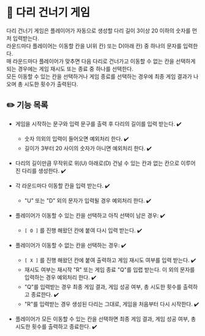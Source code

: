 # 🌉 다리 건너기 게임

다리 건너기 게임은 플레이어가 자동으로 생성할 다리 길이 3이상 20 이하의 숫자를 먼저 입력받는다.  
라운드마다 플레이어는 이동할 칸을 U(위 칸) 또는 D(아래 칸) 중 하나의 문자를 입력한다.  
매 라운드마다 플레이어가 맞추면 다음 다리로 건너가고 이동할 수 없는 칸을 선택하게 되는 경우에는 게임 재시도 또는 종료 중 하나를 선택한다.  
모든 이동할 수 있는 칸을 선택하거나 게임 종료를 선택하는 경우에 최종 게임 결과가 나오며 총 시도한 횟수가 출력된다.

## ✏️ 기능 목록

* 게임을 시작하는 문구와 입력 문구를 출력 후 다리의 길이를 입력 받는다. ✔️
    * 숫자 의외의 입력이 들어오면 예외처리 한다. ✔️
    * 길이가 3부터 20 사이의 숫자가 아니면 예외처리 한다. ✔️


* 다리의 길이만큼 무작위로 위(U) 아래로(D) 건널 수 있는 칸과 없는 칸으로 이루어진 다리를 생성한다. ✔️


* 각 라운드마다 이동할 칸을 입력 받는다. ✔️
    * "U" 또는 "D" 외의 문자가 입력될 경우 예외처리 한다. ✔️


* 플레이어가 이동할 수 있는 칸을 선택하고 아직 선택이 남은 경우: ✔️
    * ``` [ O ] ``` 를 진행 해왔던 칸에 붙여 다시 입력 받는다. ✔️


* 플레이어가 이동할 수 없는 칸을 선택하는 경우: ✔️
    * ``` [ X ] ``` 를 진행 해왔던 칸에 붙여 출력하고 게임 재시도 여부를 입력 받는다. ✔️
    * 재시도 여부는 재시작 "R" 또는 게임 종료 "Q"를 입렵 받는다. 이 외의 문자를 입력하는 경우 예외처리 한다. ✔️
    * "Q"를 입력받는 경우 최종 게임 결과, 게임 성공 여부, 총 시도한 횟수를 출력하고 종료한다. ✔️
    * "R"를 입력받는 경우 생성된 다리는 그대로, 게임을 처음부터 다시 시작한다. ✔️


* 플레이어가 모든 이동할 수 있는 칸을 선택하면 최종 게임 결과, 게임 성공 여부, 총 시도한 횟수를 출력하고 종료한다. ✔️